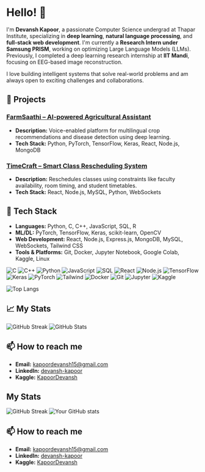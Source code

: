 # Hello! 👋

I'm **Devansh Kapoor**, a passionate Computer Science undergrad at Thapar Institute, specializing in **deep learning**, **natural language processing**, and **full-stack web development**. I'm currently a **Research Intern under Samsung PRISM**, working on optimizing Large Language Models (LLMs). Previously, I completed a deep learning research internship at **IIT Mandi**, focusing on EEG-based image reconstruction.

I love building intelligent systems that solve real-world problems and am always open to exciting challenges and collaborations.

## 🔭 Projects

### [FarmSaathi – AI-powered Agricultural Assistant](https://github.com/DevanshKapoor/FarmSaathi)
- **Description:** Voice-enabled platform for multilingual crop recommendations and disease detection using deep learning.
- **Tech Stack:** Python, PyTorch, TensorFlow, Keras, React, Node.js, MongoDB

### [TimeCraft – Smart Class Rescheduling System](https://github.com/DevanshKapoor/TimeCraft)
- **Description:** Reschedules classes using constraints like faculty availability, room timing, and student timetables.
- **Tech Stack:** React, Node.js, MySQL, Python, WebSockets

## 🌱 Tech Stack
- **Languages:** Python, C, C++, JavaScript, SQL, R
- **ML/DL:** PyTorch, TensorFlow, Keras, scikit-learn, OpenCV
- **Web Development:** React, Node.js, Express.js, MongoDB, MySQL, WebSockets, Tailwind CSS
- **Tools & Platforms:** Git, Docker, Jupyter Notebook, Google Colab, Kaggle, Linux

![C](https://img.shields.io/badge/C-A8B9CC?style=flat-square&logo=c&logoColor=white)
![C++](https://img.shields.io/badge/C++-00599C?style=flat-square&logo=cplusplus&logoColor=white)
![Python](https://img.shields.io/badge/Python-3776AB?style=flat-square&logo=python&logoColor=white)
![JavaScript](https://img.shields.io/badge/JavaScript-F7DF1E?style=flat-square&logo=javascript&logoColor=black)
![SQL](https://img.shields.io/badge/SQL-4479A1?style=flat-square&logo=mysql&logoColor=white)
![React](https://img.shields.io/badge/React-61DAFB?style=flat-square&logo=react&logoColor=black)
![Node.js](https://img.shields.io/badge/Node.js-339933?style=flat-square&logo=nodedotjs&logoColor=white)
![TensorFlow](https://img.shields.io/badge/TensorFlow-FF6F00?style=flat-square&logo=tensorflow&logoColor=white)
![Keras](https://img.shields.io/badge/Keras-D00000?style=flat-square&logo=keras&logoColor=white)
![PyTorch](https://img.shields.io/badge/PyTorch-EE4C2C?style=flat-square&logo=pytorch&logoColor=white)
![Tailwind](https://img.shields.io/badge/Tailwind_CSS-38B2AC?style=flat-square&logo=tailwind-css&logoColor=white)
![Docker](https://img.shields.io/badge/Docker-2496ED?style=flat-square&logo=docker&logoColor=white)
![Git](https://img.shields.io/badge/Git-F05032?style=flat-square&logo=git&logoColor=white)
![Jupyter](https://img.shields.io/badge/Jupyter-F37626?style=flat-square&logo=jupyter&logoColor=white)
![Kaggle](https://img.shields.io/badge/Kaggle-20BEFF?style=flat-square&logo=kaggle&logoColor=white)

![Top Langs](https://github-readme-stats.vercel.app/api/top-langs?username=DevanshKapoor&layout=compact&theme=dark)

## 📈 My Stats
![GitHub Streak](https://github-readme-streak-stats.herokuapp.com/?user=DevanshKapoor&theme=radical)
![GitHub Stats](https://github-readme-stats.vercel.app/api?username=DevanshKapoor&show_icons=true&theme=radical)

## 📫 How to reach me
- **Email:** kapoordevansh15@gmail.com  
- **LinkedIn:** [devansh-kapoor](https://www.linkedin.com/in/devansh-kapoor-819b29256/)  
- **Kaggle:** [KapoorDevansh](https://www.kaggle.com/kapoordevansh)


## My Stats
![GitHub Streak](https://github-readme-streak-stats.herokuapp.com/?user=DevanshKapoor&theme=radical)
![Your GitHub stats](https://github-readme-stats.vercel.app/api?username=DevanshKapoor&show_icons=true&theme=radical)

## 📫 How to reach me
- **Email:** kapoordevansh15@gmail.com
- **LinkedIn:** [devansh-kapoor](https://www.linkedin.com/in/devansh-kapoor-819b29256/)
- **Kaggle:** [KapoorDevansh](https://www.kaggle.com/kapoordevansh)

